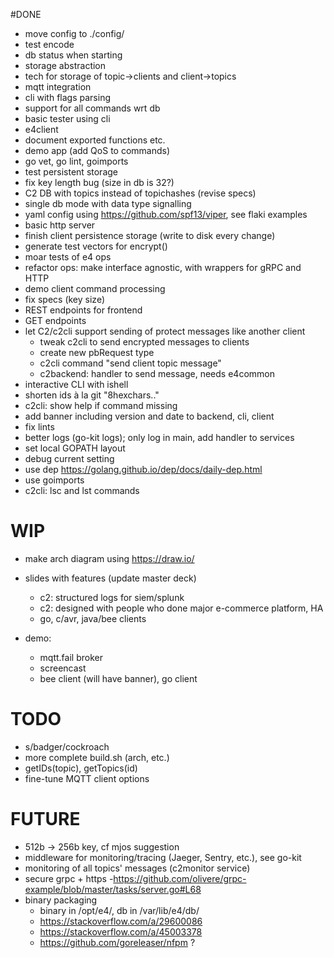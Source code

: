 #DONE

* move config to ./config/
* test encode
* db status when starting
* storage abstraction
* tech for storage of topic->clients and client->topics
* mqtt integration
* cli with flags parsing
* support for all commands wrt db
* basic tester using cli 
* e4client
* document exported functions etc.
* demo app (add QoS to commands)
* go vet, go lint, goimports
* test persistent storage
* fix key length bug (size in db is 32?)
* C2 DB with topics instead of topichashes (revise specs)
* single db mode with data type signalling
* yaml config using https://github.com/spf13/viper, see flaki examples
* basic http server
* finish client persistence storage (write to disk every change)
* generate test vectors for encrypt() 
* moar tests of e4 ops
* refactor ops: make interface agnostic, with wrappers for gRPC and HTTP
* demo client command processing
* fix specs (key size)
* REST endpoints for frontend
* GET endpoints
* let C2/c2cli support sending of protect messages like another client
    - tweak c2cli to send encrypted messages to clients
    - create new pbRequest type
    - c2cli command "send client topic message"
    - c2backend: handler to send message, needs e4common
* interactive CLI with ishell
* shorten ids à la git "8hexchars.."
* c2cli: show help if command missing
* add banner including version and date to backend, cli, client
* fix lints
* better logs (go-kit logs); only log in main, add handler to services
* set local GOPATH layout
* debug current setting
* use dep https://golang.github.io/dep/docs/daily-dep.html
* use goimports
* c2cli: lsc and lst commands 

# WIP

* make arch diagram using https://draw.io/

* slides with features (update master deck)
    - c2: structured logs for siem/splunk
    - c2: designed with people who done major e-commerce platform, HA
    - go, c/avr, java/bee clients
* demo:
    - mqtt.fail broker
    - screencast
    - bee client (will have banner), go client

# TODO

* s/badger/cockroach
* more complete build.sh (arch, etc.)
* getIDs(topic), getTopics(id)
* fine-tune MQTT client options

# FUTURE

* 512b -> 256b key, cf mjos suggestion
* middleware for monitoring/tracing (Jaeger, Sentry, etc.), see go-kit
* monitoring of all topics' messages (c2monitor service)
* secure grpc + https
    -https://github.com/olivere/grpc-example/blob/master/tasks/server.go#L68
* binary packaging
    - binary in /opt/e4/, db in /var/lib/e4/db/
    - https://stackoverflow.com/a/29600086
    - https://stackoverflow.com/a/45003378
    - https://github.com/goreleaser/nfpm ?
